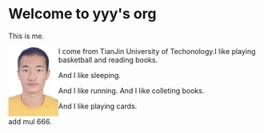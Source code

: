 # Welcome to yyy's org

This is me.  

<img  src="assets\yyy.png" align='left' width = "100px"/>

I come from TianJin University of Techonology.I like playing basketball and reading books.

And I like sleeping.

And I like running.
And I like colleting books.

And I like playing cards.

add mul 666.

